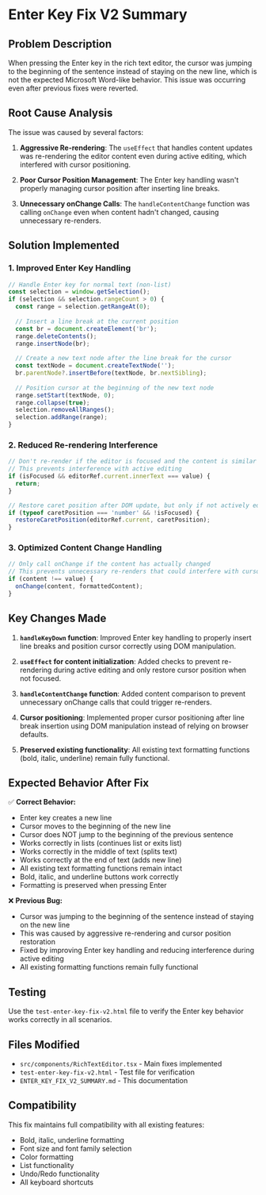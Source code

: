 # Enter Key Fix V2 Summary

## Problem Description
When pressing the Enter key in the rich text editor, the cursor was jumping to the beginning of the sentence instead of staying on the new line, which is not the expected Microsoft Word-like behavior. This issue was occurring even after previous fixes were reverted.

## Root Cause Analysis
The issue was caused by several factors:

1. **Aggressive Re-rendering**: The `useEffect` that handles content updates was re-rendering the editor content even during active editing, which interfered with cursor positioning.

2. **Poor Cursor Position Management**: The Enter key handling wasn't properly managing cursor position after inserting line breaks.

3. **Unnecessary onChange Calls**: The `handleContentChange` function was calling `onChange` even when content hadn't changed, causing unnecessary re-renders.

## Solution Implemented

### 1. Improved Enter Key Handling
```typescript
// Handle Enter key for normal text (non-list)
const selection = window.getSelection();
if (selection && selection.rangeCount > 0) {
  const range = selection.getRangeAt(0);
  
  // Insert a line break at the current position
  const br = document.createElement('br');
  range.deleteContents();
  range.insertNode(br);
  
  // Create a new text node after the line break for the cursor
  const textNode = document.createTextNode('');
  br.parentNode?.insertBefore(textNode, br.nextSibling);
  
  // Position cursor at the beginning of the new text node
  range.setStart(textNode, 0);
  range.collapse(true);
  selection.removeAllRanges();
  selection.addRange(range);
}
```

### 2. Reduced Re-rendering Interference
```typescript
// Don't re-render if the editor is focused and the content is similar
// This prevents interference with active editing
if (isFocused && editorRef.current.innerText === value) {
  return;
}

// Restore caret position after DOM update, but only if not actively editing
if (typeof caretPosition === 'number' && !isFocused) {
  restoreCaretPosition(editorRef.current, caretPosition);
}
```

### 3. Optimized Content Change Handling
```typescript
// Only call onChange if the content has actually changed
// This prevents unnecessary re-renders that could interfere with cursor position
if (content !== value) {
  onChange(content, formattedContent);
}
```

## Key Changes Made

1. **`handleKeyDown` function**: Improved Enter key handling to properly insert line breaks and position cursor correctly using DOM manipulation.

2. **`useEffect` for content initialization**: Added checks to prevent re-rendering during active editing and only restore cursor position when not focused.

3. **`handleContentChange` function**: Added content comparison to prevent unnecessary onChange calls that could trigger re-renders.

4. **Cursor positioning**: Implemented proper cursor positioning after line break insertion using DOM manipulation instead of relying on browser defaults.

5. **Preserved existing functionality**: All existing text formatting functions (bold, italic, underline) remain fully functional.

## Expected Behavior After Fix

✅ **Correct Behavior:**
- Enter key creates a new line
- Cursor moves to the beginning of the new line
- Cursor does NOT jump to the beginning of the previous sentence
- Works correctly in lists (continues list or exits list)
- Works correctly in the middle of text (splits text)
- Works correctly at the end of text (adds new line)
- All existing text formatting functions remain intact
- Bold, italic, and underline buttons work correctly
- Formatting is preserved when pressing Enter

❌ **Previous Bug:**
- Cursor was jumping to the beginning of the sentence instead of staying on the new line
- This was caused by aggressive re-rendering and cursor position restoration
- Fixed by improving Enter key handling and reducing interference during active editing
- All existing formatting functions remain fully functional

## Testing
Use the `test-enter-key-fix-v2.html` file to verify the Enter key behavior works correctly in all scenarios.

## Files Modified
- `src/components/RichTextEditor.tsx` - Main fixes implemented
- `test-enter-key-fix-v2.html` - Test file for verification
- `ENTER_KEY_FIX_V2_SUMMARY.md` - This documentation

## Compatibility
This fix maintains full compatibility with all existing features:
- Bold, italic, underline formatting
- Font size and font family selection
- Color formatting
- List functionality
- Undo/Redo functionality
- All keyboard shortcuts 